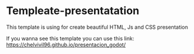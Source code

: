 # Templeate-presentatation
This template is using for create beautiful HTML, Js and CSS presentation

If you wanna see this template you can use this link: https://chelvivil96.github.io/presentacion_godot/
